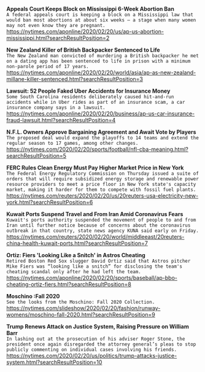**Appeals Court Keeps Block on Mississippi 6-Week Abortion Ban**\
`A federal appeals court is keeping a block on a Mississippi law that would ban most abortions at about six weeks — a stage when many women may not even know they are pregnant.`\
https://nytimes.com/aponline/2020/02/20/us/ap-us-abortion-mississippi.html?searchResultPosition=2

**New Zealand Killer of British Backpacker Sentenced to Life**\
`The New Zealand man convicted of murdering a British backpacker he met on a dating app has been sentenced to life in prison with a minimum non-parole period of 17 years.`\
https://nytimes.com/aponline/2020/02/20/world/asia/ap-as-new-zealand-millane-killer-sentenced.html?searchResultPosition=3

**Lawsuit: 52 People Faked Uber Accidents for Insurance Money**\
`Some South Carolina residents deliberately caused hit-and-run accidents while in Uber rides as part of an insurance scam, a car insurance company says in a lawsuit.`\
https://nytimes.com/aponline/2020/02/20/business/ap-us-car-insurance-fraud-lawsuit.html?searchResultPosition=4

**N.F.L. Owners Approve Bargaining Agreement and Await Vote by Players**\
`The proposed deal would expand the playoffs to 14 teams and extend the regular season to 17 games, among other changes.`\
https://nytimes.com/2020/02/20/sports/football/nfl-cba-meaning.html?searchResultPosition=5

**FERC Rules Clean Energy Must Pay Higher Market Price in New York**\
`The Federal Energy Regulatory Commission on Thursday issued a suite of orders that will require subsidized energy storage and renewable power resource providers to meet a price floor in New York state's capacity market, making it harder for them to compete with fossil fuel plants. `\
https://nytimes.com/reuters/2020/02/20/us/20reuters-usa-electricity-new-york.html?searchResultPosition=6

**Kuwait Ports Suspend Travel and From Iran Amid Coronavirus Fears**\
`Kuwait's ports authority suspended the movement of people to and from Iran until further notice because of concerns about the coronavirus outbreak in that country, state news agency KUNA said early on Friday. `\
https://nytimes.com/reuters/2020/02/20/world/middleeast/20reuters-china-health-kuwait-ports.html?searchResultPosition=7

**Ortiz: Fiers 'Looking Like a Snitch' in Astros Cheating**\
`Retired Boston Red Sox slugger David Ortiz said that Astros pitcher Mike Fiers was “looking like a snitch” for disclosing the team's cheating scandal only after he had left the team.`\
https://nytimes.com/aponline/2020/02/20/sports/baseball/ap-bbo-cheating-ortiz-fiers.html?searchResultPosition=8

**Moschino :Fall 2020**\
`See the looks from the Moschino: Fall 2020 Collection.`\
https://nytimes.com/slideshow/2020/02/20/fashion/runway-womens/moschino-fall-2020.html?searchResultPosition=9

**Trump Renews Attack on Justice System, Raising Pressure on William Barr**\
`In lashing out at the prosecution of his adviser Roger Stone, the president once again disregarded the attorney general’s pleas to stop publicly commenting on individual cases involving his friends.`\
https://nytimes.com/2020/02/20/us/politics/trump-attacks-justice-system.html?searchResultPosition=10

